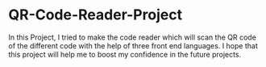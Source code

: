 # QR-Code-Reader-Project
In this Project, I tried to make the code reader which will scan the QR code of the different code with the help of three front end languages. I hope that this project will help me to boost my confidence in the future projects.
